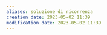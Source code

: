```yaml
---
aliases: soluzione di ricorrenza
creation date: 2023-05-02 11:39
modification date: 2023-05-02 11:39
---
```






